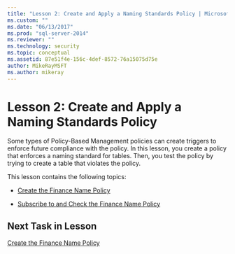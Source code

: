 ```yaml
---
title: "Lesson 2: Create and Apply a Naming Standards Policy | Microsoft Docs"
ms.custom: ""
ms.date: "06/13/2017"
ms.prod: "sql-server-2014"
ms.reviewer: ""
ms.technology: security
ms.topic: conceptual
ms.assetid: 87e51f4e-156c-4def-8572-76a15075d75e
author: MikeRayMSFT
ms.author: mikeray
---
```

# Lesson 2: Create and Apply a Naming Standards Policy
  Some types of Policy-Based Management policies can create triggers to enforce future compliance with the policy. In this lesson, you create a policy that enforces a naming standard for tables. Then, you test the policy by trying to create a table that violates the policy.  
  
 This lesson contains the following topics:  
  
-   [Create the Finance Name Policy](lesson-2-1-create-the-finance-name-policy.md)  
  
-   [Subscribe to and Check the Finance Name Policy](lesson-2-2-subscribe-to-and-check-the-finance-name-policy.md)  
  
## Next Task in Lesson  
 [Create the Finance Name Policy](lesson-2-1-create-the-finance-name-policy.md)  
  
  
